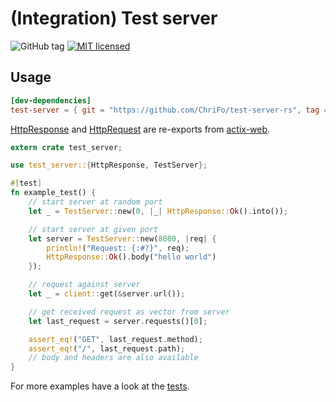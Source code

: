 # (Integration) Test server

![GitHub tag](https://img.shields.io/github/tag/ChriFo/test-server-rs.svg)
[![MIT licensed](https://img.shields.io/badge/license-MIT-blue.svg)](./LICENSE)

## Usage

```toml
[dev-dependencies]
test-server = { git = "https://github.com/ChriFo/test-server-rs", tag = "v0.2.4" }
```

[HttpResponse](https://actix.rs/api/actix-web/stable/actix_web/struct.HttpResponse.html) and [HttpRequest](https://actix.rs/api/actix-web/stable/actix_web/struct.HttpRequest.html) are re-exports from [actix-web](https://github.com/actix/actix-web).

```rust
extern crate test_server;

use test_server::{HttpResponse, TestServer};

#[test]
fn example_test() {
    // start server at random port
    let _ = TestServer::new(0, |_| HttpResponse::Ok().into());

    // start server at given port
    let server = TestServer::new(8080, |req| {
        println!("Request: {:#?}", req);
        HttpResponse::Ok().body("hello world")
    });

    // request against server
    let _ = client::get(&server.url());

    // get received request as vector from server
    let last_request = server.requests()[0];

    assert_eq!("GET", last_request.method);
    assert_eq!("/", last_request.path);
    // body and headers are also available
}
```

For more examples have a look at the [tests](https://github.com/ChriFo/test-server-rs/blob/master/tests/server.rs).
